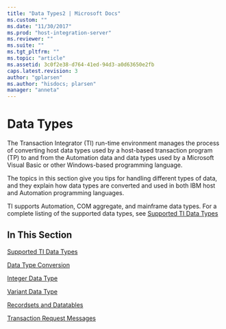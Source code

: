 ```yaml
---
title: "Data Types2 | Microsoft Docs"
ms.custom: ""
ms.date: "11/30/2017"
ms.prod: "host-integration-server"
ms.reviewer: ""
ms.suite: ""
ms.tgt_pltfrm: ""
ms.topic: "article"
ms.assetid: 3c0f2e38-d764-41ed-94d3-a0d63650e2fb
caps.latest.revision: 3
author: "gplarsen"
ms.author: "hisdocs; plarsen"
manager: "anneta"
---
```

# Data Types
The Transaction Integrator (TI) run-time environment manages the process of converting host data types used by a host-based transaction program (TP) to and from the Automation data and data types used by a Microsoft Visual Basic or other Windows-based programming language.  
  
 The topics in this section give you tips for handling different types of data, and they explain how data types are converted and used in both IBM host and Automation programming languages.  
  
 TI supports Automation, COM aggregate, and mainframe data types. For a complete listing of the supported data types, see [Supported TI Data Types](../core/supported-ti-data-types2.md)  
  
## In This Section  
 [Supported TI Data Types](../core/supported-ti-data-types2.md)  
  
 [Data Type Conversion](../core/data-type-conversion1.md)  
  
 [Integer Data Type](../core/integer-data-type1.md)  
  
 [Variant Data Type](../core/variant-data-type1.md)  
  
 [Recordsets and Datatables](../core/recordsets-and-datatables1.md)  
  
 [Transaction Request Messages](../core/transaction-request-messages2.md)